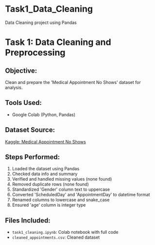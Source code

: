 # Task1_Data_Cleaning
Data Cleaning project using Pandas
# Task 1: Data Cleaning and Preprocessing

## Objective:
Clean and prepare the 'Medical Appointment No Shows' dataset for analysis.

## Tools Used:
- Google Colab (Python, Pandas)

## Dataset Source:
[Kaggle: Medical Appointment No Shows](https://www.kaggle.com/datasets/joniarroba/noshowappointments)

## Steps Performed:
1. Loaded the dataset using Pandas
2. Checked data info and summary
3. Verified and handled missing values (none found)
4. Removed duplicate rows (none found)
5. Standardized 'Gender' column text to uppercase
6. Converted 'ScheduledDay' and 'AppointmentDay' to datetime format
7. Renamed columns to lowercase and snake_case
8. Ensured 'age' column is integer type

## Files Included:
- `task1_cleaning.ipynb`: Colab notebook with full code
- `cleaned_appointments.csv`: Cleaned dataset

